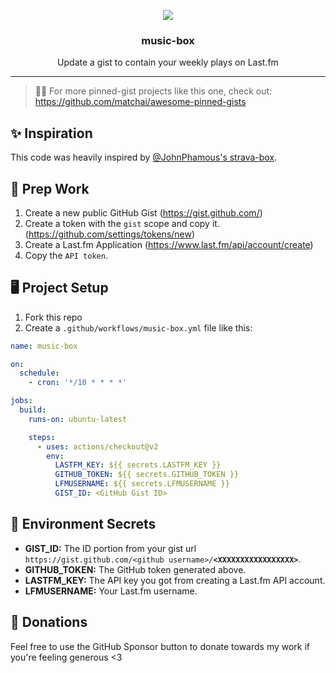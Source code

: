 <p align='center'> 
  <img src="https://github.com/jacc/music-box/blob/master/branding/musicbox-preview.png">
  <h3 align="center">music-box</h3>
  <p align="center">Update a gist to contain your weekly plays on Last.fm</p>
</p>

---
> 📌✨ For more pinned-gist projects like this one, check out: https://github.com/matchai/awesome-pinned-gists

## ✨ Inspiration
This code was heavily inspired by [@JohnPhamous's strava-box](https://github.com/JohnPhamous/strava-box).

## 🎒 Prep Work
1. Create a new public GitHub Gist (https://gist.github.com/)
1. Create a token with the `gist` scope and copy it. (https://github.com/settings/tokens/new)
1. Create a Last.fm Application (https://www.last.fm/api/account/create)
1. Copy the `API token`.

## 🖥 Project Setup
1. Fork this repo
1. Create a `.github/workflows/music-box.yml` file like this:
```yml
name: music-box

on:
  schedule:
    - cron: '*/10 * * * *'

jobs:
  build:
    runs-on: ubuntu-latest

    steps:
      - uses: actions/checkout@v2
        env:
          LASTFM_KEY: ${{ secrets.LASTFM_KEY }}
          GITHUB_TOKEN: ${{ secrets.GITHUB_TOKEN }}
          LFMUSERNAME: ${{ secrets.LFMUSERNAME }}
          GIST_ID: <GitHub Gist ID>
```

## 🤫 Environment Secrets
- **GIST_ID:** The ID portion from your gist url `https://gist.github.com/<github username>/`**`<XXXXXXXXXXXXXXXXX>`**.
- **GITHUB_TOKEN:** The GitHub token generated above.
- **LASTFM_KEY:** The API key you got from creating a Last.fm API account.
- **LFMUSERNAME:** Your Last.fm username.

## 💸 Donations

Feel free to use the GitHub Sponsor button to donate towards my work if you're feeling generous <3
